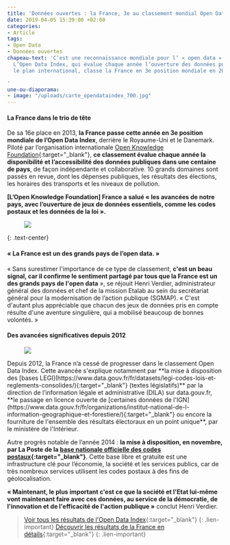 ```yaml
---
title: 'Données ouvertes : la France, 3e au classement mondial Open Data Index'
date: 2019-04-05 15:39:00 +02:00
categories:
- Article
tags:
- Open Data
- Données ouvertes
chapeau-text: 'C’est une reconnaissance mondiale pour l’ « open data » à la française.
  L’Open Data Index, qui évalue chaque année l’ouverture des données publiques sur
  le plan international, classe la France en 3e position mondiale en 2014.

'
une-ou-diaporama:
- image: "/uploads/carte_opendataindex_700.jpg"
---
```


#### La France dans le trio de tête

De sa 16e place en 2013, **la France passe cette année en 3e position mondiale de l’Open Data Index**, derrière le Royaume-Uni et le Danemark. Piloté par l’organisation internationale [Open Knowledge Foundation](https://okfn.org/){:target="_blank"}, **ce classement évalue chaque année la disponibilité et l’accessibilité des données publiques dans une centaine de pays**, de façon indépendante et collaborative. 10 grands domaines sont passés en revue, dont les dépenses publiques, les résultats des élections, les horaires des transports et les niveaux de pollution.

**[L’Open Knowledge Foundation] France a salué « les avancées de notre pays, avec l’ouverture de jeux de données essentiels, comme les codes postaux et les données de la loi ».**

<figure class='image-right' style='width: 100%;'><img src="/uploads/classement_opendataindex.png"/></figure>
{: .text-center}

#### « La France est un des grands pays de l’open data. »

« Sans surestimer l'importance de ce type de classement, **c'est un beau signal, car il confirme le sentiment partagé par tous que la France est un des grands pays de l'open data** », se réjouit Henri Verdier, administrateur général des données et chef de la mission Etalab au sein du secrétariat général pour la modernisation de l’action publique (SGMAP). « C'est d'autant plus appréciable que chacun des jeux de données pris en compte résulte d'une aventure singulière, qui a mobilisé beaucoup de bonnes volontés. »

#### Des avancées significatives depuis 2012

<figure class='image-left' style='width: 40%; margin-right: 10px;'><img src="/uploads/capture_datagouv.png"/></figure> Depuis 2012, la France n’a cessé de progresser dans le classement Open Data Index. Cette avancée s'explique notamment par **la mise à disposition des [bases LEGI](https://www.data.gouv.fr/fr/datasets/legi-codes-lois-et-reglements-consolides/){:target="_blank"} (textes législatifs)** par la direction de l’information légale et administrative (DILA) sur data.gouv.fr, **le passage en licence ouverte de [certaines données de l'IGN](https://www.data.gouv.fr/fr/organizations/institut-national-de-l-information-geographique-et-forestiere/){:target="_blank"} ou encore la fourniture de l'ensemble des résultats électoraux en un point unique**, par le ministère de l'Intérieur.

Autre progrès notable de l’année 2014 : **la mise à disposition, en novembre, par La Poste de la [base nationale officielle des codes postaux](https://www.data.gouv.fr/fr/organizations/institut-national-de-l-information-geographique-et-forestiere/){:target="_blank"}**. Cette base libre et gratuite est une infrastructure clé pour l’économie, la société et les services publics, car de très nombreux services utilisent les codes postaux à des fins de géolocalisation.

**« Maintenant, le plus important c'est ce que la société et l'Etat lui-même vont maintenant faire avec ces données, au service de la démocratie, de l'innovation et de l'efficacité de l'action publique »** conclut Henri Verdier.

> [Voir tous les résultats de l'Open Data Index](https://index.okfn.org/){:target="_blank"}
{: .lien-important}
> [Découvrir les résultats de la France en détails](https://index.okfn.org/place/france/){:target="_blank"}
{: .lien-important}
